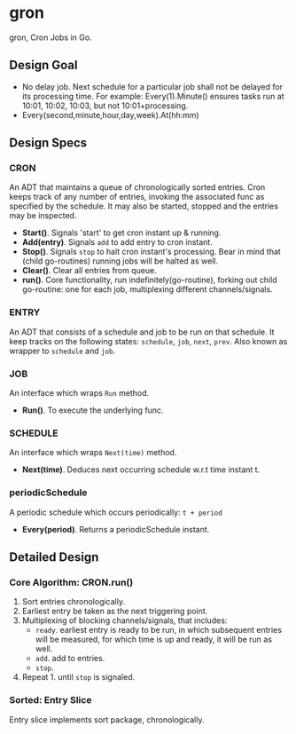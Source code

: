 # gron
gron, Cron Jobs in Go.


## Design Goal

- No delay job. Next schedule for a particular job shall not be delayed for its processing time. For example: Every(1).Minute() ensures tasks run at 10:01, 10:02, 10:03, but not 10:01+processing.
- Every(second,minute,hour,day,week).At(hh:mm)

## Design Specs

### CRON
An ADT that maintains a queue of chronologically sorted entries. Cron keeps track of any number of entries, invoking the associated func as specified by the schedule. It may also be started, stopped and the entries may be inspected.

- **Start()**. Signals 'start' to get cron instant up & running.
- **Add(entry)**. Signals `add` to add entry to cron instant.
- **Stop()**. Signals `stop` to halt cron instant's processing. Bear in mind that (child go-routines) running jobs will be halted as well.
- **Clear()**. Clear all entries from queue.
- **run()**. Core functionality, run indefinitely(go-routine), forking out child go-routine: one for each job, multiplexing different channels/signals.

### ENTRY
An ADT that consists of a schedule and job to be run on that schedule. It keep tracks on the following states: `schedule`, `job`, `next`, `prev`. Also known as wrapper to `schedule` and `job`.

### JOB
An interface which wraps `Run` method.
- **Run()**. To execute the underlying func.

### SCHEDULE
An interface which wraps `Next(time)` method.
- **Next(time)**. Deduces next occurring schedule w.r.t time instant t.

### periodicSchedule
A periodic schedule which occurs periodically: `t + period`
- **Every(period)**. Returns a periodicSchedule instant.


## Detailed Design

### Core Algorithm: CRON.run()
1. Sort entries chronologically.
2. Earliest entry be taken as the next triggering point.
3. Multiplexing of blocking channels/signals, that includes:
   - `ready`. earliest entry is ready to be run, in which subsequent entries will be measured, for which time is up and ready, it will be run as well.
   - `add`. add to entries.
   - `stop`.
4. Repeat 1. until `stop` is signaled.

### Sorted: Entry Slice
Entry slice implements sort package, chronologically.
